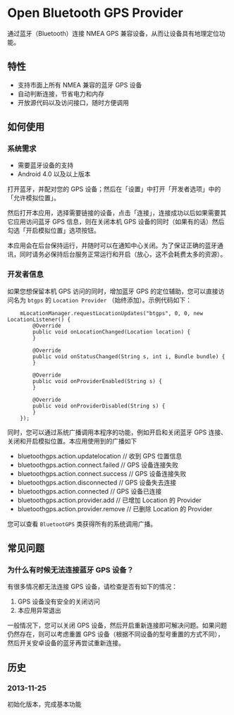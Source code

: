 # Open Bluetooth GPS Provider

通过蓝牙（Bluetooth）连接 NMEA GPS 兼容设备，从而让设备具有地理定位功能。


## 特性

* 支持市面上所有 NMEA 兼容的蓝牙 GPS 设备
* 自动判断连接，节省电力和内存
* 开放源代码以及访问接口，随时方便调用


## 如何使用

### 系统需求

* 需要蓝牙设备的支持
* Android 4.0 以及以上版本

打开蓝牙，并配对您的 GPS 设备；然后在「设置」中打开「开发者选项」中的「允许模拟位置」。

然后打开本应用，选择需要链接的设备，点击「连接」，连接成功以后如果需要其它应用访问蓝牙 GPS 信息，则在关闭本机 GPS 设备的同时（如果有的话）然后勾选「开启模拟位置」选项按钮。

本应用会在后台保持运行，并随时可以在通知中心关闭。为了保证正确的蓝牙通讯，同时请务必保持后台服务正常运行和开启（放心，这不会耗费太多的资源）。


### 开发者信息

如果您想保留本机 GPS 访问的同时，增加蓝牙 GPS 的定位辅助，您可以直接访问名为 `btgps` 的 `Location Provider` （始终添加）。示例代码如下：

        mLocationManager.requestLocationUpdates("btgps", 0, 0, new LocationListener() {
            @Override
            public void onLocationChanged(Location location) {
            }

            @Override
            public void onStatusChanged(String s, int i, Bundle bundle) {
            }

            @Override
            public void onProviderEnabled(String s) {
            }

            @Override
            public void onProviderDisabled(String s) {
            }
        });
        
同时，您可以通过系统广播调用本程序的功能，例如开启和关闭蓝牙 GPS 连接、关闭和开启模拟位置。本应用使用到的广播如下

* bluetoothgps.action.updatelocation // 收到 GPS 位置信息
* bluetoothgps.action.connect.failed  // GPS 设备连接失败
* bluetoothgps.action.connect.success  // GPS 设备连接失败
* bluetoothgps.action.disconnected  // GPS 设备失去连接
* bluetoothgps.action.connected  // GPS 设备已连接
* bluetoothgps.action.provider.add  // 已增加 Location 的 Provider
* bluetoothgps.action.provider.remove  // 已删除 Location 的 Provider
    
您可以查看 `BluetootGPS` 类获得所有的系统调用广播。


## 常见问题

### 为什么有时候无法连接蓝牙 GPS 设备？

有很多情况都无法连接 GPS 设备，请检查是否有如下的情况：

1. GPS 设备没有安全的关闭访问
2. 本应用异常退出

一般情况下，您可以关闭 GPS 设备，然后开启重新连接即可解决问题。如果问题仍然存在，则可以考虑重置 GPS 设备（根据不同设备的型号重置的方式不同），然后开关安卓设备的蓝牙再尝试重新连接。


## 历史

### 2013-11-25

初始化版本，完成基本功能

